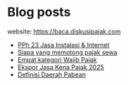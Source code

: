 # Blog posts

website: https://baca.diskusipajak.com

<!-- BLOG-POST-LIST:START -->
- [PPh 23 Jasa Instalasi &amp; Internet](https://baca.diskusipajak.com/pph-23-jasa-instalasi-internet/)
- [Siapa yang memotong pajak sewa](https://baca.diskusipajak.com/siapa-yang-memotong-pajak-sewa/)
- [Empat kategori Wajib Pajak](https://baca.diskusipajak.com/empat-kategori-wajib-pajak/)
- [Ekspor Jasa Kena Pajak 2025](https://baca.diskusipajak.com/ekspor-jasa-kena-pajak-2025/)
- [Definisi Daerah Pabean](https://baca.diskusipajak.com/definisi-daerah-pabean/)
<!-- BLOG-POST-LIST:END -->

<!--
**kelaspajak/kelaspajak** is a ✨ _special_ ✨ repository because its `README.md` (this file) appears on your GitHub profile.

Here are some ideas to get you started:

- 🔭 I’m currently working on ...
- 🌱 I’m currently learning ...
- 👯 I’m looking to collaborate on ...
- 🤔 I’m looking for help with ...
- 💬 Ask me about ...
- 📫 How to reach me: ...
- 😄 Pronouns: ...
- ⚡ Fun fact: ...
-->
